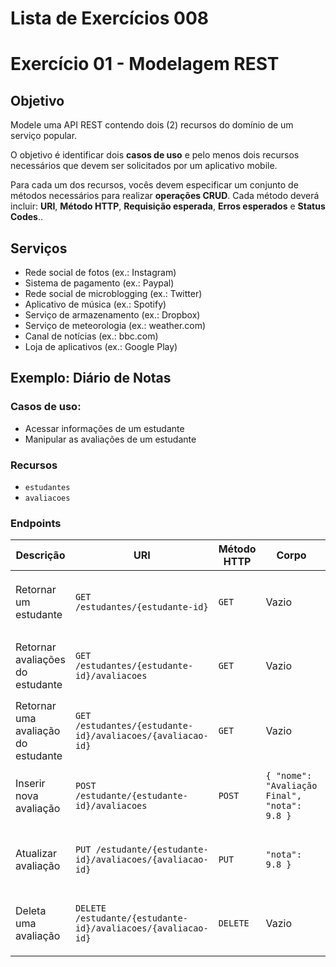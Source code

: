 # Lista de Exercícios 008

# Exercício 01 - Modelagem REST

## Objetivo

Modele uma API REST contendo dois (2) recursos do domínio de um serviço popular.

O objetivo é identificar dois **casos de uso** e pelo menos dois recursos necessários que devem ser solicitados por um aplicativo mobile.

Para cada um dos recursos, vocês devem especificar um conjunto de métodos necessários para realizar **operações CRUD**. Cada método deverá incluir: **URI**, **Método HTTP**, **Requisição esperada**, **Erros esperados** e **Status Codes**..

## Serviços

* Rede social de fotos (ex.: Instagram)
* Sistema de pagamento (ex.: Paypal)
* Rede social de microblogging (ex.: Twitter)
* Aplicativo de música (ex.: Spotify)
* Serviço de armazenamento (ex.: Dropbox)
* Serviço de meteorologia (ex.: weather.com)
* Canal de notícias (ex.: bbc.com)
* Loja de aplicativos (ex.: Google Play)

## Exemplo: Diário de Notas

### Casos de uso:

- Acessar informações de um estudante
- Manipular as avaliações de um estudante

### Recursos

- `estudantes`
- `avaliacoes`

### Endpoints

| Descrição | URI | Método HTTP | Corpo | Resposta Esperada | Erros esperados |
| --- | --- | --- | --- | --- | --- |
| Retornar um estudante | `GET /estudantes/{estudante-id}` | `GET` | Vazio | `200 OK` | `404 Not Found` - estudante não foi encontrado. |
| Retornar avaliações do estudante | `GET /estudantes/{estudante-id}/avaliacoes` | `GET` | Vazio | `200 OK` | `404 Not Found` - estudante não foi encontrado. |
| Retornar uma avaliação do estudante | `GET /estudantes/{estudante-id}/avaliacoes/{avaliacao-id}` | `GET` | Vazio | `200 OK` | `404 Not Found` - estudante não foi encontrado. |
| Inserir nova avaliação | `POST /estudante/{estudante-id}/avaliacoes` | `POST` | `{ "nome": "Avaliação Final", "nota": 9.8 }` | `201 Created` | `404 Not Found` - estudante não foi encontrado. |
| Atualizar avaliação | `PUT /estudante/{estudante-id}/avaliacoes/{avaliacao-id}` | `PUT` | `"nota": 9.8 }` | `200 OK` | `404 Not Found` - estudante não foi encontrado. |
| Deleta uma avaliação | `DELETE /estudante/{estudante-id}/avaliacoes/{avaliacao-id}` | `DELETE` | Vazio | `200 OK` | `404 Not Found` - estudante não foi encontrado. |
